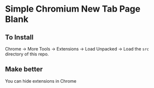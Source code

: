 # Simple Chromium New Tab Page Blank

## To Install

Chrome -> More Tools -> Extensions -> Load Unpacked -> Load the `src` directory of this repo.

## Make better

You can hide extensions in Chrome